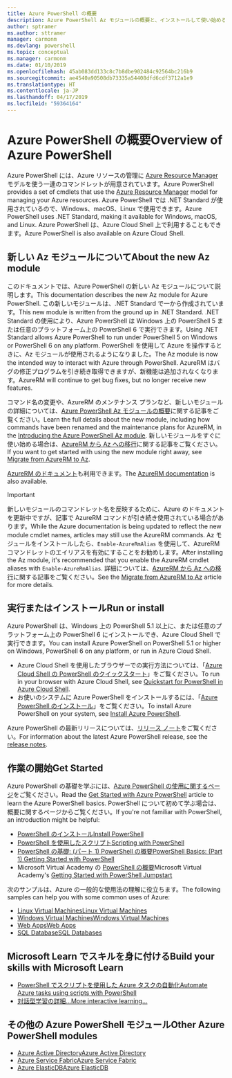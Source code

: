 ```yaml
---
title: Azure PowerShell の概要
description: Azure PowerShell Az モジュールの概要と、インストールして使い始める方法に関する情報。
author: sptramer
ms.author: sttramer
manager: carmonm
ms.devlang: powershell
ms.topic: conceptual
ms.manager: carmonm
ms.date: 01/10/2019
ms.openlocfilehash: 45ab083dd133c8c7b8dbe902484c92564bc216b9
ms.sourcegitcommit: ae4540a90508db73335a54408dfd6cdf3712a1e9
ms.translationtype: HT
ms.contentlocale: ja-JP
ms.lasthandoff: 04/17/2019
ms.locfileid: "59364164"
---
```

# <a name="overview-of-azure-powershell"></a><span data-ttu-id="692c7-103">Azure PowerShell の概要</span><span class="sxs-lookup"><span data-stu-id="692c7-103">Overview of Azure PowerShell</span></span>

<span data-ttu-id="692c7-104">Azure PowerShell には、Azure リソースの管理に [Azure Resource Manager](/azure/azure-resource-manager/resource-group-overview) モデルを使う一連のコマンドレットが用意されています。</span><span class="sxs-lookup"><span data-stu-id="692c7-104">Azure PowerShell provides a set of cmdlets that use the [Azure Resource Manager](/azure/azure-resource-manager/resource-group-overview) model for managing your Azure resources.</span></span> <span data-ttu-id="692c7-105">Azure PowerShell では .NET Standard が使用されているので、Windows、macOS、Linux で使用できます。</span><span class="sxs-lookup"><span data-stu-id="692c7-105">Azure PowerShell uses .NET Standard, making it available for Windows, macOS, and Linux.</span></span>
<span data-ttu-id="692c7-106">Azure PowerShell は、Azure Cloud Shell 上で利用することもできます。</span><span class="sxs-lookup"><span data-stu-id="692c7-106">Azure PowerShell is also available on Azure Cloud Shell.</span></span>

## <a name="about-the-new-az-module"></a><span data-ttu-id="692c7-107">新しい Az モジュールについて</span><span class="sxs-lookup"><span data-stu-id="692c7-107">About the new Az module</span></span>

<span data-ttu-id="692c7-108">このドキュメントでは、Azure PowerShell の新しい Az モジュールについて説明します。</span><span class="sxs-lookup"><span data-stu-id="692c7-108">This documentation describes the new Az module for Azure PowerShell.</span></span> <span data-ttu-id="692c7-109">この新しいモジュールは、.NET Standard で一から作成されています。</span><span class="sxs-lookup"><span data-stu-id="692c7-109">This new module is written from the ground up in .NET Standard.</span></span> <span data-ttu-id="692c7-110">.NET Standard の使用により、Azure PowerShell は Windows 上の PowerShell 5 または任意のプラットフォーム上の PowerShell 6 で実行できます。</span><span class="sxs-lookup"><span data-stu-id="692c7-110">Using .NET Standard allows Azure PowerShell to run under PowerShell 5 on Windows or PowerShell 6 on any platform.</span></span> <span data-ttu-id="692c7-111">PowerShell を使用して Azure を操作するときに、Az モジュールが使用されるようになりました。</span><span class="sxs-lookup"><span data-stu-id="692c7-111">The Az module is now the intended way to interact with Azure through PowerShell.</span></span>
<span data-ttu-id="692c7-112">AzureRM はバグの修正プログラムを引き続き取得できますが、新機能は追加されなくなります。</span><span class="sxs-lookup"><span data-stu-id="692c7-112">AzureRM will continue to get bug fixes, but no longer receive new features.</span></span>

<span data-ttu-id="692c7-113">コマンド名の変更や、AzureRM のメンテナンス プランなど、新しいモジュールの詳細については、[Azure PowerShell Az モジュールの概要](new-azureps-module-az.md)に関する記事をご覧ください。</span><span class="sxs-lookup"><span data-stu-id="692c7-113">Learn the full details about the new module, including how commands have been renamed and the maintenance plans for AzureRM, in the [Introducing the Azure PowerShell Az module](new-azureps-module-az.md).</span></span> <span data-ttu-id="692c7-114">新しいモジュールをすぐに使い始める場合は、[AzureRM から Az への移行](migrate-from-azurerm-to-az.md)に関する記事をご覧ください。</span><span class="sxs-lookup"><span data-stu-id="692c7-114">If you want to get started with using the new module right away, see [Migrate from AzureRM to Az](migrate-from-azurerm-to-az.md).</span></span>

<span data-ttu-id="692c7-115">[AzureRM のドキュメント](/powershell/azure/azurerm)も利用できます。</span><span class="sxs-lookup"><span data-stu-id="692c7-115">The [AzureRM documentation](/powershell/azure/azurerm) is also available.</span></span>

> [!IMPORTANT]
>
> <span data-ttu-id="692c7-116">新しいモジュールのコマンドレット名を反映するために、Azure のドキュメントを更新中ですが、記事で AzureRM コマンドが引き続き使用されている場合があります。</span><span class="sxs-lookup"><span data-stu-id="692c7-116">While the Azure documentation is being updated to reflect the new module cmdlet names, articles may still use the AzureRM commands.</span></span> <span data-ttu-id="692c7-117">Az モジュールをインストールしたら、`Enable-AzureRmAlias` を使用して、AzureRM コマンドレットのエイリアスを有効にすることをお勧めします。</span><span class="sxs-lookup"><span data-stu-id="692c7-117">After installing the Az module, it's recommended that you enable the AzureRM cmdlet aliases with `Enable-AzureRmAlias`.</span></span> <span data-ttu-id="692c7-118">詳細については、[AzureRM から Az への移行](migrate-from-azurerm-to-az.md)に関する記事をご覧ください。</span><span class="sxs-lookup"><span data-stu-id="692c7-118">See the [Migrate from AzureRM to Az](migrate-from-azurerm-to-az.md) article for more details.</span></span>

## <a name="run-or-install"></a><span data-ttu-id="692c7-119">実行またはインストール</span><span class="sxs-lookup"><span data-stu-id="692c7-119">Run or install</span></span>

<span data-ttu-id="692c7-120">Azure PowerShell は、Windows 上の PowerShell 5.1 以上に、または任意のプラットフォーム上の PowerShell 6 にインストールでき、Azure Cloud Shell で実行できます。</span><span class="sxs-lookup"><span data-stu-id="692c7-120">You can install Azure PowerShell on PowerShell 5.1 or higher on Windows, PowerShell 6 on any platform, or run in Azure Cloud Shell.</span></span>

* <span data-ttu-id="692c7-121">Azure Cloud Shell を使用したブラウザーでの実行方法については、「[Azure Cloud Shell の PowerShell のクイックスタート](/azure/cloud-shell/quickstart-powershell)」をご覧ください。</span><span class="sxs-lookup"><span data-stu-id="692c7-121">To run in your browser with Azure Cloud Shell, see [Quickstart for PowerShell in Azure Cloud Shell](/azure/cloud-shell/quickstart-powershell).</span></span>
* <span data-ttu-id="692c7-122">お使いのシステムに Azure PowerShell をインストールするには、「[Azure PowerShell のインストール](install-az-ps.md)」をご覧ください。</span><span class="sxs-lookup"><span data-stu-id="692c7-122">To install Azure PowerShell on your system, see [Install Azure PowerShell](install-az-ps.md).</span></span>

<span data-ttu-id="692c7-123">Azure PowerShell の最新リリースについては、[リリース ノート](release-notes-azureps.md)をご覧ください。</span><span class="sxs-lookup"><span data-stu-id="692c7-123">For information about the latest Azure PowerShell release, see the [release notes](release-notes-azureps.md).</span></span>

## <a name="get-started"></a><span data-ttu-id="692c7-124">作業の開始</span><span class="sxs-lookup"><span data-stu-id="692c7-124">Get Started</span></span>

<span data-ttu-id="692c7-125">Azure PowerShell の基礎を学ぶには、[Azure PowerShell の使用に関するページ](get-started-azureps.md)をご覧ください。</span><span class="sxs-lookup"><span data-stu-id="692c7-125">Read the [Get Started with Azure PowerShell](get-started-azureps.md) article to learn the Azure PowerShell basics.</span></span> <span data-ttu-id="692c7-126">PowerShell について初めて学ぶ場合は、概要に関するページからご覧ください。</span><span class="sxs-lookup"><span data-stu-id="692c7-126">If you're not familiar with PowerShell, an introduction might be helpful:</span></span>

* [<span data-ttu-id="692c7-127">PowerShell のインストール</span><span class="sxs-lookup"><span data-stu-id="692c7-127">Install PowerShell</span></span>](/powershell/scripting/install/installing-powershell)
* [<span data-ttu-id="692c7-128">PowerShell を使用したスクリプト</span><span class="sxs-lookup"><span data-stu-id="692c7-128">Scripting with PowerShell</span></span>](/powershell/scripting/powershell-scripting)
* [<span data-ttu-id="692c7-129">PowerShell の基礎: (パート 1) PowerShell の概要</span><span class="sxs-lookup"><span data-stu-id="692c7-129">PowerShell Basics: (Part 1) Getting Started with PowerShell</span></span>](https://channel9.msdn.com/Blogs/Taste-of-Premier/PowerShellBasicsPart1)
* <span data-ttu-id="692c7-130">Microsoft Virtual Academy の [PowerShell の概要](https://mva.microsoft.com/liveevents/powershell-jumpstart)</span><span class="sxs-lookup"><span data-stu-id="692c7-130">Microsoft Virtual Academy's [Getting Started with PowerShell Jumpstart](https://mva.microsoft.com/liveevents/powershell-jumpstart)</span></span>

<span data-ttu-id="692c7-131">次のサンプルは、Azure の一般的な使用法の理解に役立ちます。</span><span class="sxs-lookup"><span data-stu-id="692c7-131">The following samples can help you with some common uses of Azure:</span></span>

* [<span data-ttu-id="692c7-132">Linux Virtual Machines</span><span class="sxs-lookup"><span data-stu-id="692c7-132">Linux Virtual Machines</span></span>](/azure/virtual-machines/virtual-machines-linux-powershell-samples?toc=/powershell/azure/toc.json)
* [<span data-ttu-id="692c7-133">Windows Virtual Machines</span><span class="sxs-lookup"><span data-stu-id="692c7-133">Windows Virtual Machines</span></span>](/azure/virtual-machines/virtual-machines-windows-powershell-samples?toc=/powershell/azure/toc.json)
* [<span data-ttu-id="692c7-134">Web Apps</span><span class="sxs-lookup"><span data-stu-id="692c7-134">Web Apps</span></span>](/azure/app-service-web/app-service-powershell-samples?toc=/powershell/azure/toc.json)
* [<span data-ttu-id="692c7-135">SQL Database</span><span class="sxs-lookup"><span data-stu-id="692c7-135">SQL Databases</span></span>](/azure/sql-database/sql-database-powershell-samples?toc=/powershell/azure/toc.json)

## <a name="build-your-skills-with-microsoft-learn"></a><span data-ttu-id="692c7-136">Microsoft Learn でスキルを身に付ける</span><span class="sxs-lookup"><span data-stu-id="692c7-136">Build your skills with Microsoft Learn</span></span>

- [<span data-ttu-id="692c7-137">PowerShell でスクリプトを使用した Azure タスクの自動化</span><span class="sxs-lookup"><span data-stu-id="692c7-137">Automate Azure tasks using scripts with PowerShell</span></span>](/learn/modules/automate-azure-tasks-with-powershell/)
- [<span data-ttu-id="692c7-138">対話型学習の詳細...</span><span class="sxs-lookup"><span data-stu-id="692c7-138">More interactive learning...</span></span>](/learn/browse/?term=powershell)

## <a name="other-azure-powershell-modules"></a><span data-ttu-id="692c7-139">その他の Azure PowerShell モジュール</span><span class="sxs-lookup"><span data-stu-id="692c7-139">Other Azure PowerShell modules</span></span>

* [<span data-ttu-id="692c7-140">Azure Active Directory</span><span class="sxs-lookup"><span data-stu-id="692c7-140">Azure Active Directory</span></span>](/powershell/azure/active-directory/)
* [<span data-ttu-id="692c7-141">Azure Service Fabric</span><span class="sxs-lookup"><span data-stu-id="692c7-141">Azure Service Fabric</span></span>](/powershell/azure/service-fabric/)
* [<span data-ttu-id="692c7-142">Azure ElasticDB</span><span class="sxs-lookup"><span data-stu-id="692c7-142">Azure ElasticDB</span></span>](/powershell/azure/elasticdbjobs/)
